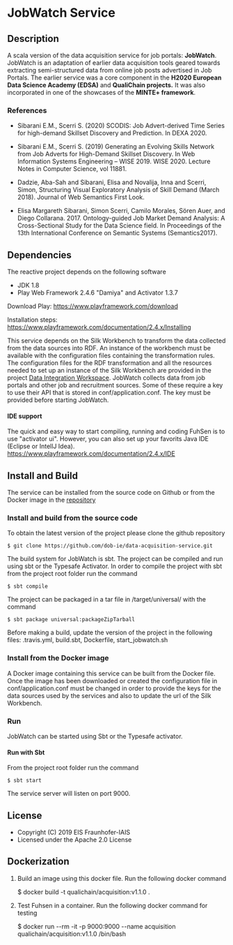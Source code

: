 # JobWatch Service

## Description
A scala version of the data acquisition service for job portals: **JobWatch**.
JobWatch is an adaptation of earlier data acquisition tools geared towards extracting semi-structured data from online job posts advertised in Job Portals. 
The earlier service was a core component in the **H2020 European Data Science Academy (EDSA)** and **QualiChain projects.**
It was also incorporated in one of the showcases of the **MINTE+ framework**.
### References
* Sibarani E.M., Scerri S. (2020) SCODIS: Job Advert-derived Time Series for high-demand Skillset Discovery and Prediction. In DEXA 2020.

* Sibarani E.M., Scerri S. (2019) Generating an Evolving Skills Network from Job Adverts for High-Demand Skillset Discovery. In Web Information Systems Engineering – WISE 2019. WISE 2020. Lecture Notes in Computer Science, vol 11881. 

* Dadzie, Aba-Sah and Sibarani, Elisa and Novalija, Inna and Scerri, Simon, Structuring Visual Exploratory Analysis of Skill Demand (March 2018). Journal of Web Semantics First Look. 

* Elisa Margareth Sibarani, Simon Scerri, Camilo Morales, Sören Auer, and Diego Collarana. 2017. Ontology-guided Job Market Demand Analysis: A Cross-Sectional Study for the Data Science field. In Proceedings of the 13th International Conference on Semantic Systems (Semantics2017). 

## Dependencies
The reactive project depends on the following software

* JDK 1.8
* Play Web Framework 2.4.6 "Damiya" and Activator 1.3.7

Download Play: https://www.playframework.com/download

Installation steps: https://www.playframework.com/documentation/2.4.x/Installing

This service depends on the Silk Workbench to transform the data collected from the data sources into RDF.
An instance of the workbench must be available with the configuration files containing the transformation rules.
The configuration files for the RDF transformation and all the resources needed to set up an instance of the Silk Workbench are provided in the project [Data Integration Workspace](https://github.com/LiDaKrA/data-integration-workspace).
JobWatch collects data from job portals and other job and recruitment sources. Some of these require a key to use their API that is stored in conf/application.conf. The key must be provided before starting JobWatch. 

#### IDE support 
The quick and easy way to start compiling, running and coding FuhSen is to use "activator ui".
However, you can also set up your favorits Java IDE (Eclipse or IntellJ Idea). https://www.playframework.com/documentation/2.4.x/IDE

## Install and Build
The service can be installed from the source code on Github or from the Docker image in the [repository](https://hub.docker.com/r/lidakra/)

### Install and build from the source code  
To obtain the latest version of the project please clone the github repository

    $ git clone https://github.com/dob-ie/data-acquisition-service.git

The build system for JobWatch is sbt. The project can be compiled and run using sbt or the Typesafe Activator. In order to compile the project with sbt from the project root folder run the command

    $ sbt compile

The project can be packaged in a tar file in /target/universal/ with the command

    $ sbt package universal:packageZipTarball 

Before making a build, update the version of the project in the following files:
.travis.yml, build.sbt, Dockerfile, start_jobwatch.sh

### Install from the Docker image
A Docker image containing this service can be built from the Docker file.
Once the image has been downloaded or created the configuration file in conf/application.conf must be changed in order to provide the keys for the data sources used by the services and also to update the url of the Silk Workbench.

### Run
JobWatch can be started using Sbt or the Typesafe activator.

#### Run with Sbt
From the project root folder run the command

    $ sbt start

The service server will listen on port 9000.

## License

* Copyright (C) 2019 EIS Fraunhofer-IAIS
* Licensed under the Apache 2.0 License


## Dockerization
1) Build an image using this docker file. Run the following docker command

    $ docker build -t qualichain/acquisition:v1.1.0 .

2) Test Fuhsen in a container. Run the following docker command for testing

    $ docker run --rm -it -p 9000:9000 --name acquisition qualichain/acquisition:v1.1.0 /bin/bash
